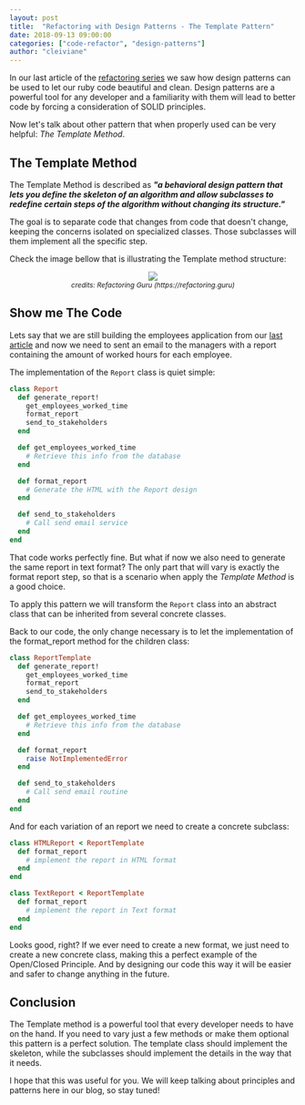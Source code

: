 ```yaml
---
layout: post
title:  "Refactoring with Design Patterns - The Template Pattern"
date: 2018-09-13 09:00:00
categories: ["code-refactor", "design-patterns"]
author: "cleiviane"
---
```


In our last article of the [refactoring series](https://www.ombulabs.com/blog/tags/code-refactor) we saw how design patterns can be used to let our ruby code beautiful and clean. Design patterns are a powerful tool for any developer and a familiarity with them will lead to better code by forcing a consideration of SOLID principles.

Now let's talk about other pattern that when properly used can be very helpful: *The Template Method*.

<!--more-->

## The Template Method

The Template Method is described as <strong>_"a behavioral design pattern that lets you define the skeleton of an algorithm and allow subclasses to redefine certain steps of the algorithm without changing its structure."_</strong>

The goal is to separate code that changes from code that doesn't change, keeping the concerns isolated on specialized classes. Those subclasses will them implement all the specific step.

Check the image bellow that is illustrating the Template method structure:

<div style="text-align: center; font-size: 12px; margin-bottom: 20px;">
  <img src="/blog/assets/images/design-patterns/template-method.png">
  <center><em>credits: Refactoring Guru (https://refactoring.guru)</em></center>
</div>

## Show me The Code

Lets say that we are still building the employees application from our [last article](https://www.ombulabs.com/blog/code-refactor/refactoring-with-design-patterns.html) and now we need to sent an email to the managers with a report containing the amount of worked hours for each employee.

The implementation of the `Report` class is quiet simple:

```ruby
class Report
  def generate_report!
    get_employees_worked_time
    format_report
    send_to_stakeholders
  end

  def get_employees_worked_time
    # Retrieve this info from the database
  end

  def format_report
    # Generate the HTML with the Report design
  end

  def send_to_stakeholders
    # Call send email service
  end
end
```

That code works perfectly fine. But what if now we also need to generate the same report in text format? The only part that will vary is exactly the format report step, so that is a scenario when apply the *Template Method* is a good choice.

To apply this pattern we will transform the `Report` class into an abstract class that can be inherited from several concrete classes.

Back to our code, the only change necessary is to let the implementation of the format_report method for the children class:

```ruby
class ReportTemplate
  def generate_report!
    get_employees_worked_time
    format_report
    send_to_stakeholders
  end

  def get_employees_worked_time
    # Retrieve this info from the database
  end

  def format_report
    raise NotImplementedError
  end

  def send_to_stakeholders
    # Call send email routine
  end
end
```

And for each variation of an report we need to create a concrete subclass:

```ruby
class HTMLReport < ReportTemplate
  def format_report
    # implement the report in HTML format
  end
end
```

```ruby
class TextReport < ReportTemplate
  def format_report
    # implement the report in Text format
  end
end
```

Looks good, right? If we ever need to create a new format, we just need to create a new concrete class, making this a perfect example of the Open/Closed Principle. And by designing our code this way it will be easier and safer to change anything in the future.

## Conclusion
The Template method is a powerful tool that every developer needs to have on the hand. If you need to vary just a few methods or make them optional this pattern is a perfect solution. The template class should implement the skeleton, while the subclasses should implement the details in the way that it needs.

I hope that this was useful for you. We will keep talking about principles and patterns here in our blog, so stay tuned!
